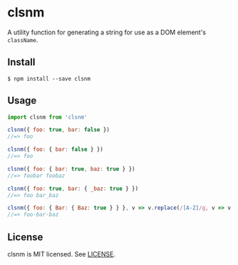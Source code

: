# clsnm
A utility function for generating a string for use as a DOM element's `className`.


## Install

```
$ npm install --save clsnm
```


## Usage

```js
import clsnm from 'clsnm'

clsnm({ foo: true, bar: false })
//=> foo

clsnm({ foo: { bar: false } })
//=> foo

clsnm({ foo: { bar: true, baz: true } })
//=> foobar foobaz

clsnm({ foo: true, bar: { _baz: true } })
//=> foo bar_baz

clsnm({ foo: { Bar: { Baz: true } } }, v => v.replace(/[A-Z]/g, v => v.toLowerCase()))
//=> foo-bar-baz
```

## License

clsnm is MIT licensed. See [LICENSE](LICENSE.md).
